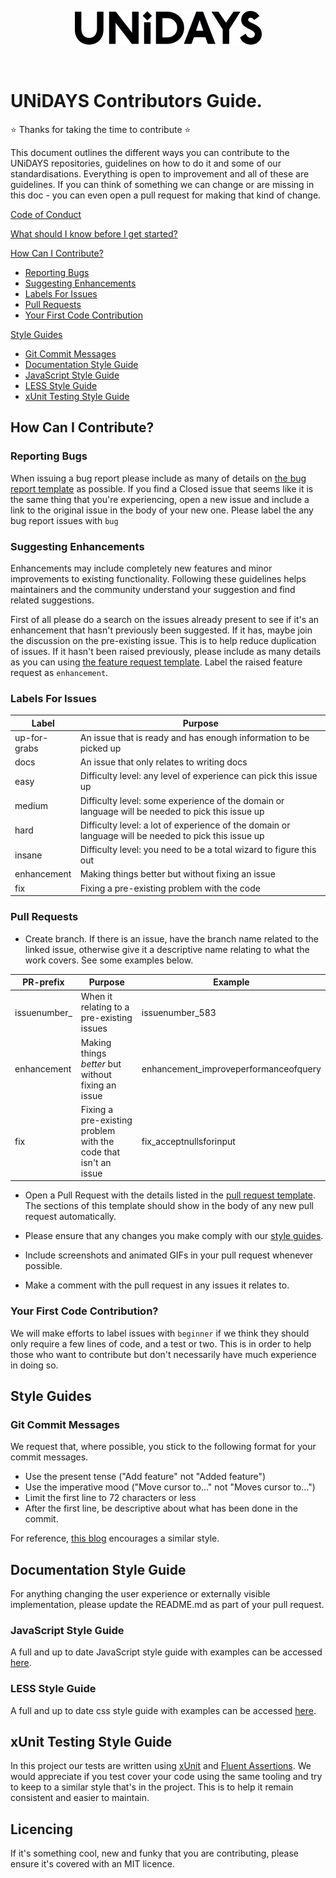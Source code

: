 <p align="center">
  <img src="/assets/UNiDAYS_Logo.png" />
</p>
<br/>

# UNiDAYS Contributors Guide.

:star: Thanks for taking the time to contribute :star: 

This document outlines the different ways you can contribute to the UNiDAYS repositories, guidelines on how to do it and some of our standardisations. Everything is open to improvement and all of these are guidelines. If you can think of something we can change or are missing in this doc - you can even open a pull request for making that kind of change.

[Code of Conduct](CODE_OF_CONDUCT.md)

[What should I know before I get started?](#what-should-i-know-before-i-get-started)

[How Can I Contribute?](#how-can-i-contribute)
  * [Reporting Bugs](#reporting-bugs)
  * [Suggesting Enhancements](#suggesting-enhancements)
  * [Labels For Issues](#labels-for-issues)
  * [Pull Requests](#pull-requests)
  * [Your First Code Contribution](#your-first-code-contribution)

[Style Guides](#style-guides)
  * [Git Commit Messages](#git-commit-messages)
  * [Documentation Style Guide](#documentation-style-guide)
  * [JavaScript Style Guide](#javascript-style-guide)
  * [LESS Style Guide](#less-style-guide)
  * [xUnit Testing Style Guide](#xunit-testing-style-guide)

## How Can I Contribute?

### Reporting Bugs

When issuing a bug report please include as many of details on [the bug report template](./ISSUE_TEMPLATE/bug_report.md) as possible. If you find a Closed issue that seems like it is the same thing that you're experiencing, open a new issue and include a link to the original issue in the body of your new one. Please label the any bug report issues with `bug`

### Suggesting Enhancements

Enhancements may include completely new features and minor improvements to existing functionality. Following these guidelines helps maintainers and the community understand your suggestion and find related suggestions.

First of all please do a search on the issues already present to see if it's an enhancement that hasn't previously been suggested. If it has, maybe join the discussion on the pre-existing issue. This is to help reduce duplication of issues. If it hasn't been raised previously, please include as many details as you can using [the feature request template](./ISSUE_TEMPLATE/feature_request.md). Label the raised feature request as `enhancement`.

### Labels For Issues

| Label | Purpose |
| --- |--- |
| up-for-grabs | An issue that is ready and has enough information to be picked up |
| docs | An issue that only relates to writing docs |
| easy | Difficulty level: any level of experience can pick this issue up |
| medium | Difficulty level: some experience of the domain or language will be needed to pick this issue up |
| hard |Difficulty level: a lot of experience of the domain or language will be needed to pick this issue up |
| insane | Difficulty level: you need to be a total wizard to figure this out |
| enhancement | Making things better but without fixing an issue |
| fix | Fixing a pre-existing problem with the code |


### Pull Requests

- Create branch. If there is an issue, have the branch name related to the linked issue, otherwise give it a descriptive name relating to what the work covers. See some examples below.

| PR-prefix | Purpose | Example |
| --- | --- | --- |
| issuenumber_ | When it relating to a pre-existing issues | issuenumber_583 |
| enhancement | Making things _better_ but without fixing an issue | enhancement_improveperformanceofquery |
| fix | Fixing a pre-existing problem with the code that isn't an issue | fix_acceptnullsforinput |

* Open a Pull Request with the details listed in the [pull request template](../pull_request_template.md). The sections of this template should show in the body of any new pull request automatically.

* Please ensure that any changes you make comply with our [style guides](#style-guides).

* Include screenshots and animated GIFs in your pull request whenever possible.

* Make a comment with the pull request in any issues it relates to.

### Your First Code Contribution?

We will make efforts to label issues with `beginner` if we think they should only require a few lines of code, and a test or two. This is in order to help those who want to contribute but don't necessarily have much experience in doing so.

## Style Guides

### Git Commit Messages

We request that, where possible, you stick to the following format for your commit messages.

- Use the present tense ("Add feature" not "Added feature")
- Use the imperative mood ("Move cursor to..." not "Moves cursor to...")
- Limit the first line to 72 characters or less
- After the first line, be descriptive about what has been done in the commit.

For reference, [this blog](https://chris.beams.io/posts/git-commit/) encourages a similar style.

## Documentation Style Guide

For anything changing the user experience or externally visible implementation, please update the README.md as part of your pull request.

### JavaScript Style Guide

A full and up to date JavaScript style guide with examples can be accessed [here](https://github.com/MyUNiDAYS/StyleGuide/tree/master/Javascript).

### LESS Style Guide

A full and up to date css style guide with examples can be accessed [here](https://github.com/MyUNiDAYS/StyleGuide/tree/master/LESS).

## xUnit Testing Style Guide

In this project our tests are written using [xUnit](https://xunit.github.io/docs/getting-started-dotnet-core) and [Fluent Assertions](https://fluentassertions.com/). We would appreciate if you test cover your code using the same tooling and try to keep to a similar style that's in the project. This is to help it remain consistent and easier to maintain.

## Licencing

If it's something cool, new and funky that you are contributing, please ensure it's covered with an MIT licence.